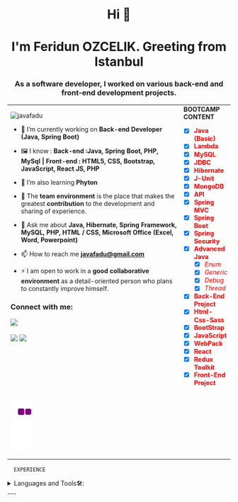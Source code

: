 <h1 align="center">Hi 👋</h1>
<h1 align="center">I'm Feridun OZCELIK. Greeting from Istanbul</h1>
<h3 align="center"> As a software developer, I worked on various back-end and front-end development projects.   </h3>
<table>
  <tr><td  valign="top" width="80%">
<p align="left"> <img src="https://komarev.com/ghpvc/?username=javafadu" alt="javafadu" /> </p>

- 🔭 I’m currently working on **Back-end Developer (Java, Spring Boot)**

- 🖼 I know :  **Back-end :Java, Spring Boot, PHP, MySql | Front-end : HTML5, CSS, Bootstrap, JavaScript, React JS, PHP**

- 🌱 I’m also learning **Phyton** 

- 👯 The **team environment** is the place that makes the greatest **contribution** to the development and sharing of experience.

- 💬 Ask me about **Java, Hibernate, Spring Framework, MySQL, PHP, HTML / CSS, Microsoft Office (Excel, Word, Powerpoint)**

- 📫 How to reach me **javafadu@gmail.com**

- ⚡ I am open to work in a **good collaborative environment** as a detail-oriented person who plans to constantly improve himself.

<h3 align="left">Connect with me:</h3>
<p align="left">

[![](https://img.shields.io/badge/linkedin-%230077B5.svg?&style=for-the-badge&logo=linkedin&logoColor=white)](https://www.linkedin.com/in/feridun-ozcelik-java/
)
</p>
  


  <img align="center" src="https://github-readme-stats.vercel.app/api/top-langs/?username=javafadu&show_icons=true&theme=tokyonight&langs_count=6" width="60%">
    
    
 <img align="center" src="https://github-readme-stats.vercel.app/api?username=javafadu&show_icons=true&theme=tokyonight&line_height=27" width="60%">
      




   

  <td valign="top">
    <div><b>BOOTCAMP CONTENT</b><br></div>
<font color="Red">

- [x] **Java (Basic)** 
- [x] **Lambda**
- [x] **MySQL**
- [x] **JDBC**
- [x] **Hibernate**
- [x] **J-Unit**
- [x] **MongoDB**
- [x] **API**
- [x] **Spring MVC**
- [x] **Spring Boot**
- [x] **Spring Security**
- [x] **Advanced Java**
  - [x] *Enum*
  - [x] *Generic*
  - [x] *Debug*
  - [x] *Thread*
- [x] **Back-End Project**
- [x] **Html-Css-Sass**
- [x] **BootStrap**
- [x] **JavaScript**
- [x] **WebPack**
- [x] **React** 
- [x] **Redux Toolkit** 
- [x] **Front-End Project** </font>
    </td>
  </tr>
  <tr>
    <td colspan="2">
 ![snake gif](https://github.com/javafadu/javafadu/blob/output/github-contribution-grid-snake.gif)
    </td>
  </tr>
  </table>
  


    
    
      EXPERIENCE

<details>
<summary>
Languages and Tools🛠:
</summary>
 
</details>
---
      

  

